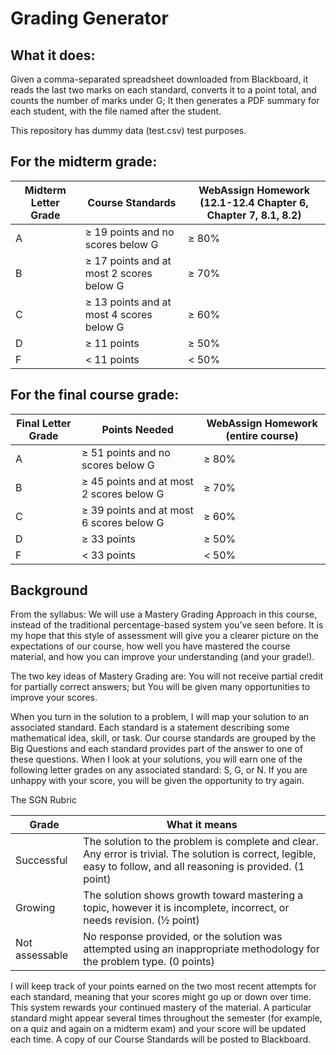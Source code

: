 # Grading Generator

## What it does:
Given a comma-separated spreadsheet downloaded from Blackboard, it reads the last two marks on each standard, converts it to a point total, and counts the number of marks under G;
It then generates a PDF summary for each student, with the file named after the student. 

This repository has dummy data (test.csv) test purposes.

## For the midterm grade: 

| Midterm Letter Grade | Course Standards                          | WebAssign Homework (12.1-12.4 Chapter 6, Chapter 7, 8.1, 8.2) |
|----------------------|-------------------------------------------|---------------------------------------------------------------|
| A                    | ≥ 19 points and no scores below G         | ≥ 80%                                                         |
| B                    | ≥ 17 points and at most 2 scores below G  | ≥ 70%                                                         |
| C                    | ≥ 13 points and at most 4 scores below G  | ≥ 60%                                                         |
| D                    | ≥ 11 points                               | ≥ 50%                                                         |
| F                    | < 11 points                               | < 50%                                                         |

## For the final course grade:

| Final Letter Grade | Points Needed                             | WebAssign Homework (entire course) |
|--------------------|-------------------------------------------|------------------------------------|
| A                  | ≥ 51 points and no scores below G         | ≥ 80%                              |
| B                  | ≥ 45 points and at most 2 scores below G  | ≥ 70%                              |
| C                  | ≥ 39 points and at most 6 scores below G  | ≥ 60%                              |
| D                  | ≥ 33 points                               | ≥ 50%                              |
| F                  | < 33 points                               | < 50%                              |

## Background
From the syllabus:
We will use a Mastery Grading Approach in this course, instead of the traditional percentage-based system you’ve seen before. It is my hope that this style of assessment will give you a clearer picture on the expectations of our course, how well you have mastered the course material, and how you can improve your understanding (and your grade!).

The two key ideas of Mastery Grading are:
You will not receive partial credit for partially correct answers; but
You will be given many opportunities to improve your scores.

When you turn in the solution to a problem, I will map your solution to an associated standard. Each standard is a statement describing some mathematical idea, skill, or task. Our course standards are grouped by the Big Questions and each standard provides part of the answer to one of these questions. When I look at your solutions, you will earn one of the following letter grades on any associated standard: S, G, or N. If you are unhappy with your score, you will be given the opportunity to try again. 

The SGN Rubric

| Grade            | What it means                                                                                                                                                        |
|------------------|----------------------------------------------------------------------------------------------------------------------------------------------------------------------|
| Successful       | The solution to the problem is complete and clear. Any error is trivial. The solution is correct, legible, easy to follow, and all reasoning is provided.  (1 point) |
| Growing          | The solution shows growth toward mastering a topic, however it is incomplete, incorrect, or needs revision.  (½  point)                                              |
| Not assessable   | No response provided, or the solution was attempted using an inappropriate methodology for the problem type. (0 points)                                              |


I will keep track of your points earned on the two most recent attempts for each standard, meaning that your scores might go up or down over time. This system rewards your continued mastery of the material. A particular standard might appear several times throughout the semester (for example, on a quiz and again on a midterm exam) and your score will be updated each time. A copy of our Course Standards will be posted to Blackboard.

